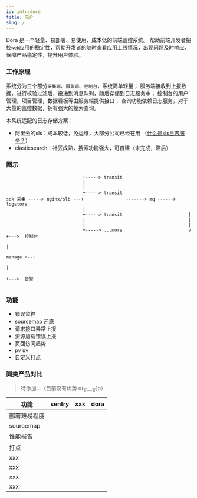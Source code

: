 ```yaml
---
id: introduce
title: 简介 
slug: /
---
```


Dora 是一个轻量、易部署、易使用、成本低的前端监控系统。 帮助前端开发者把控`web`应用的稳定性，帮助开发者的随时查看应用上线情况，出现问题及时响应，保障产品稳定性，提升用户体验。

### 工作原理

系统分为三个部分`采集端`、`服务端`、`控制台`，系统简单轻量； 服务端接收到上报数据，进行校验过滤后，投递到消息队列，随后存储到日志服务中； 控制台的用户管理，项目管理，数据看板等由服务端提供接口； 查询功能依赖日志服务，对于大量的监控数据，拥有强大的搜索查询。

本系统适配的日志存储方案：

- 阿里云的sls：成本较低，免运维，大部分公司已经在用 （[什么是sls日志服务？](https://help.aliyun.com/document_detail/48869.html)）
- elasticsearch：社区成熟，搜索功能强大，可自建（未完成，滞后）

### 图示
```
                             +-----> transit
                             |
                             |
                             +-----> transit
sdk 采集 -----> nginx/slb ---+                -------> mq ------> logstore
                             |                                     
                             +-----> transit                         |
                             |                                       |
                             |                                       |
                             +-----> ...more                         v       +--->  控制台
                                                                             |
                                                                   manage +--+
                                                                             |
                                                                             +--->  告警
                     
```

### 功能

- 错误监控
- sourcemap 还原
- 请求接口异常上报
- 资源加载错误上报
- 页面访问趋势
- pv uv
- 自定义打点

### 同类产品对比
> 待添加...（目前没有优势 o(╥﹏╥)o）

|  功能   | sentry  | xxx  | dora  |
|  ----  | ----     | ----    |----    |
|  部署难易程度 |    |   |   |
|  sourcemap  |    |    |   |
|  性能报告  |    |    |   |
|  打点  |    |    |   |
|  xxx  |    |    |   |
|  xxx  |    |    |   |
|  xxx  |    |    |   |
|  xxx  |    |    |   |

